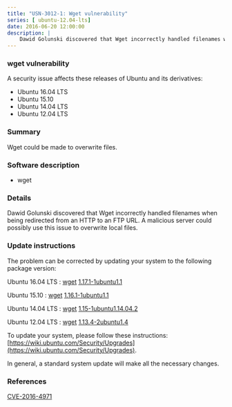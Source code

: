 ```yaml
---
title: "USN-3012-1: Wget vulnerability"
series: [ ubuntu-12.04-lts]
date: 2016-06-20 12:00:00
description: |
    Dawid Golunski discovered that Wget incorrectly handled filenames when being redirected from an HTTP to an FTP URL. A malicious server could possibly use this issue to overwrite local files. 
--- 
```

 
### wget vulnerability

A security issue affects these releases of Ubuntu and its derivatives:

* Ubuntu 16.04 LTS
* Ubuntu 15.10
* Ubuntu 14.04 LTS
* Ubuntu 12.04 LTS

### Summary

Wget could be made to overwrite files. 

### Software description

* wget 

### Details

Dawid Golunski discovered that Wget incorrectly handled filenames when being redirected from an HTTP to an FTP URL. A malicious server could possibly use this issue to overwrite local files. 

### Update instructions

The problem can be corrected by updating your system to the following package version:

Ubuntu 16.04 LTS
 : [wget](https://launchpad.net/ubuntu/+source/wget) <span> [1.17.1-1ubuntu1.1](https://launchpad.net/ubuntu/+source/wget/1.17.1-1ubuntu1.1) </span> 

Ubuntu 15.10
 : [wget](https://launchpad.net/ubuntu/+source/wget) <span> [1.16.1-1ubuntu1.1](https://launchpad.net/ubuntu/+source/wget/1.16.1-1ubuntu1.1) </span> 

Ubuntu 14.04 LTS
 : [wget](https://launchpad.net/ubuntu/+source/wget) <span> [1.15-1ubuntu1.14.04.2](https://launchpad.net/ubuntu/+source/wget/1.15-1ubuntu1.14.04.2) </span> 

Ubuntu 12.04 LTS
 : [wget](https://launchpad.net/ubuntu/+source/wget) <span> [1.13.4-2ubuntu1.4](https://launchpad.net/ubuntu/+source/wget/1.13.4-2ubuntu1.4) </span> 

To update your system, please follow these instructions: [https://wiki.ubuntu.com/Security/Upgrades](https://wiki.ubuntu.com/Security/Upgrades).

In general, a standard system update will make all the necessary changes. 

### References

 [CVE-2016-4971](http://people.ubuntu.com/~ubuntu-security/cve/CVE-2016-4971)
 
